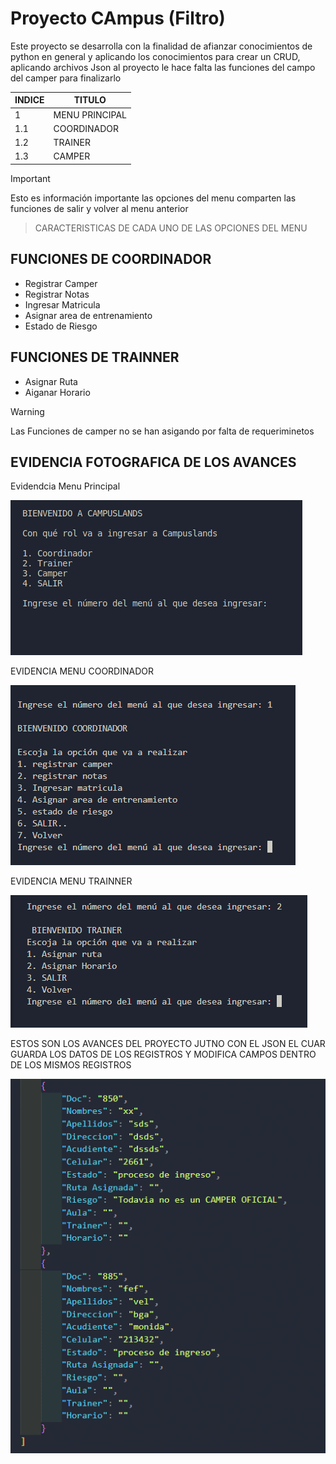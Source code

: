 # Proyecto CAmpus (Filtro) 
Este proyecto se desarrolla con la finalidad de afianzar conocimientos de python en general y aplicando los conocimientos para crear un CRUD, aplicando archivos Json
al proyecto le hace falta las funciones del campo del camper para finalizarlo 

|  INDICE  |  TITULO  |
|--|--|
| 1 | MENU PRINCIPAL | 
|1.1| COORDINADOR    |
|1.2| TRAINER        |
|1.3| CAMPER         |

> [!IMPORTANT]  
> Esto es información importante las opciones del menu comparten las funciones de salir y volver al menu anterior

>CARACTERISTICAS DE CADA UNO DE LAS OPCIONES DEL MENU

## FUNCIONES DE COORDINADOR
- Registrar Camper
- Registrar Notas
- Ingresar Matricula
- Asignar area de entrenamiento
- Estado de Riesgo

## FUNCIONES DE TRAINNER
- Asignar Ruta
- Aiganar Horario

> [!WARNING]  
> Las Funciones de camper no se han asigando por falta de requeriminetos

## EVIDENCIA FOTOGRAFICA DE LOS AVANCES
Evidendcia Menu Principal


![PANTALLAZO MENU GENERAL](./PANTALLAZO1.png)

EVIDENCIA MENU COORDINADOR


![PANTALLAZO MENU GENERAL](./pantallazo2.png)

EVIDENCIA MENU TRAINNER

![PANTALLAZO MENU GENERAL](./pantallazo3.png)


ESTOS SON LOS AVANCES DEL PROYECTO JUTNO CON EL JSON EL CUAR GUARDA LOS DATOS DE LOS REGISTROS Y MODIFICA CAMPOS DENTRO DE LOS MISMOS REGISTROS 


![PANTALLAZO MENU GENERAL](./pantallazo4.png)


